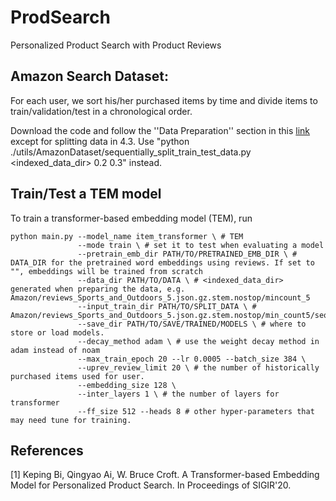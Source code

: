 # ProdSearch
Personalized Product Search with Product Reviews

## Amazon Search Dataset:
For each user, we sort his/her purchased items by time and divide items to train/validation/test in a chronological order. 

Download the code and follow the ''Data Preparation'' section in this [link](https://github.com/QingyaoAi/Explainable-Product-Search-with-a-Dynamic-Relation-Embedding-Model) except for splitting data in 4.3.
Use "python ./utils/AmazonDataset/sequentially_split_train_test_data.py <indexed_data_dir> 0.2 0.3" instead.

## Train/Test a TEM model
To train a transformer-based embedding model (TEM), run 

```
python main.py --model_name item_transformer \ # TEM
               --mode train \ # set it to test when evaluating a model
               --pretrain_emb_dir PATH/TO/PRETRAINED_EMB_DIR \ # DATA_DIR for the pretrained word embeddings using reviews. If set to "", embeddings will be trained from scratch 
               --data_dir PATH/TO/DATA \ # <indexed_data_dir> generated when preparing the data, e.g. Amazon/reviews_Sports_and_Outdoors_5.json.gz.stem.nostop/mincount_5
               --input_train_dir PATH/TO/SPLIT_DATA \ # Amazon/reviews_Sports_and_Outdoors_5.json.gz.stem.nostop/min_count5/seq_query_split
               --save_dir PATH/TO/SAVE/TRAINED/MODELS \ # where to store or load models. 
               --decay_method adam \ # use the weight decay method in adam instead of noam
               --max_train_epoch 20 --lr 0.0005 --batch_size 384 \
               --uprev_review_limit 20 \ # the number of historically purchased items used for user.
               --embedding_size 128 \
               --inter_layers 1 \ # the number of layers for transformer
               --ff_size 512 --heads 8 # other hyper-parameters that may need tune for training. 
```
## References
[1] Keping Bi, Qingyao Ai, W. Bruce Croft. A Transformer-based Embedding Model for Personalized Product Search. In Proceedings of SIGIR'20.
